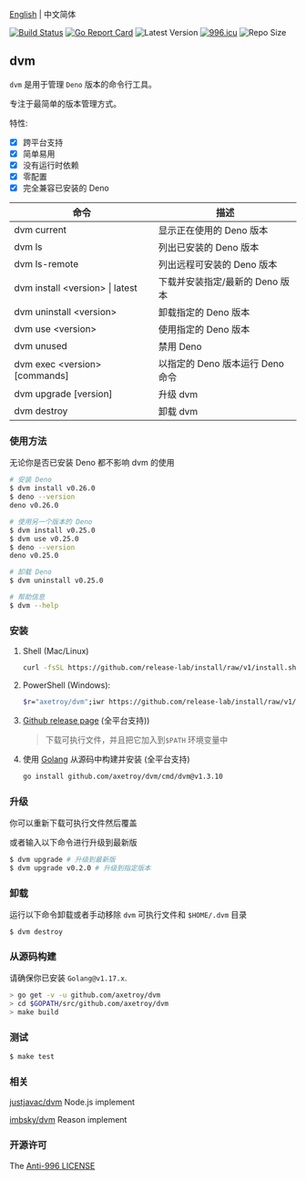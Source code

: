 [English](README.md) | 中文简体

[![Build Status](https://github.com/axetroy/dvm/workflows/ci/badge.svg)](https://github.com/axetroy/dvm/actions)
[![Go Report Card](https://goreportcard.com/badge/github.com/axetroy/dvm)](https://goreportcard.com/report/github.com/axetroy/dvm)
![Latest Version](https://img.shields.io/github/v/release/axetroy/dvm.svg)
[![996.icu](https://img.shields.io/badge/link-996.icu-red.svg)](https://996.icu)
![Repo Size](https://img.shields.io/github/repo-size/axetroy/dvm.svg)

## dvm

`dvm` 是用于管理 `Deno` 版本的命令行工具。

专注于最简单的版本管理方式。

特性:

- [x] 跨平台支持
- [x] 简单易用
- [x] 没有运行时依赖
- [x] 零配置
- [x] 完全兼容已安装的 Deno

| 命令                              | 描述                             |
| --------------------------------- | -------------------------------- |
| dvm current                       | 显示正在使用的 Deno 版本         |
| dvm ls                            | 列出已安装的 Deno 版本           |
| dvm ls-remote                     | 列出远程可安装的 Deno 版本       |
| dvm install \<version\> \| latest | 下载并安装指定/最新的 Deno 版本  |
| dvm uninstall \<version\>         | 卸载指定的 Deno 版本             |
| dvm use \<version\>               | 使用指定的 Deno 版本             |
| dvm unused                        | 禁用 Deno                        |
| dvm exec \<version\> [commands]   | 以指定的 Deno 版本运行 Deno 命令 |
| dvm upgrade [version]             | 升级 dvm                         |
| dvm destroy                       | 卸载 dvm                         |

### 使用方法

无论你是否已安装 Deno 都不影响 dvm 的使用

```bash
# 安装 Deno
$ dvm install v0.26.0
$ deno --version
deno v0.26.0

# 使用另一个版本的 Deno
$ dvm install v0.25.0
$ dvm use v0.25.0
$ deno --version
deno v0.25.0

# 卸载 Deno
$ dvm uninstall v0.25.0

# 帮助信息
$ dvm --help
```

### 安装

1. Shell (Mac/Linux)

   ```bash
   curl -fsSL https://github.com/release-lab/install/raw/v1/install.sh | bash -s -- -r=axetroy/dvm
   ```

2. PowerShell (Windows):

   ```bash
   $r="axetroy/dvm";iwr https://github.com/release-lab/install/raw/v1/install.ps1 -useb | iex
   ```

3. [Github release page](https://github.com/axetroy/dvm/releases) (全平台支持))

   > 下载可执行文件，并且把它加入到`$PATH` 环境变量中

4. 使用 [Golang](https://golang.org) 从源码中构建并安装 (全平台支持)

   ```bash
   go install github.com/axetroy/dvm/cmd/dvm@v1.3.10
   ```

### 升级

你可以重新下载可执行文件然后覆盖

或者输入以下命令进行升级到最新版

```bash
$ dvm upgrade # 升级到最新版
$ dvm upgrade v0.2.0 # 升级到指定版本
```

### 卸载

运行以下命令卸载或者手动移除 `dvm` 可执行文件和 `$HOME/.dvm` 目录

```shell
$ dvm destroy
```

### 从源码构建

请确保你已安装 `Golang@v1.17.x`.

```bash
> go get -v -u github.com/axetroy/dvm
> cd $GOPATH/src/github.com/axetroy/dvm
> make build
```

### 测试

```bash
$ make test
```

### 相关

[justjavac/dvm](https://github.com/justjavac/dvm) Node.js implement

[imbsky/dvm](https://github.com/imbsky/dvm) Reason implement

### 开源许可

The [Anti-996 LICENSE](LICENSE_zh-CN)
